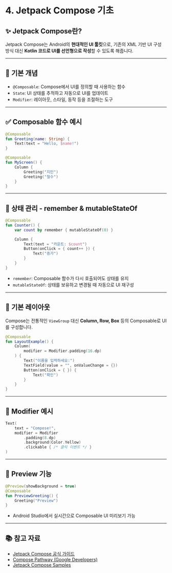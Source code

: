 # 4. Jetpack Compose 기초

## ✨ Jetpack Compose란?

Jetpack Compose는 Android의 **현대적인 UI 툴킷**으로, 기존의 XML 기반 UI 구성 방식 대신 **Kotlin 코드로 UI를 선언형으로 작성**할 수 있도록 해줍니다.

---

## 🧱 기본 개념

- `@Composable`: Compose에서 UI를 정의할 때 사용하는 함수
- `State`: UI 상태를 추적하고 자동으로 UI를 업데이트
- `Modifier`: 레이아웃, 스타일, 동작 등을 조절하는 도구

---

## ✅ Composable 함수 예시

```kotlin
@Composable
fun Greeting(name: String) {
    Text(text = "Hello, $name!")
}
````

```kotlin
@Composable
fun MyScreen() {
    Column {
        Greeting("지민")
        Greeting("철수")
    }
}
```

---

## 🧭 상태 관리 - remember & mutableStateOf

```kotlin
@Composable
fun Counter() {
    var count by remember { mutableStateOf(0) }

    Column {
        Text(text = "카운트: $count")
        Button(onClick = { count++ }) {
            Text("증가")
        }
    }
}
```

* `remember`: Composable 함수가 다시 호출되어도 상태를 유지
* `mutableStateOf`: 상태를 보유하고 변경될 때 자동으로 UI 재구성

---

## 🎨 기본 레이아웃

Compose는 전통적인 `ViewGroup` 대신 **Column, Row, Box** 등의 Composable로 UI를 구성합니다.

```kotlin
@Composable
fun LayoutExample() {
    Column(
        modifier = Modifier.padding(16.dp)
    ) {
        Text("이름을 입력하세요:")
        TextField(value = "", onValueChange = {})
        Button(onClick = { }) {
            Text("확인")
        }
    }
}
```

---

## 🔗 Modifier 예시

```kotlin
Text(
    text = "Compose!",
    modifier = Modifier
        .padding(8.dp)
        .background(Color.Yellow)
        .clickable { /* 클릭 이벤트 */ }
)
```

---

## 🧪 Preview 기능

```kotlin
@Preview(showBackground = true)
@Composable
fun PreviewGreeting() {
    Greeting("Preview")
}
```

* Android Studio에서 실시간으로 Composable UI 미리보기 가능

---

## 📚 참고 자료

* [Jetpack Compose 공식 가이드](https://developer.android.com/jetpack/compose)
* [Compose Pathway (Google Developers)](https://developer.android.com/learn/jetpack/compose)
* [Jetpack Compose Samples](https://github.com/android/compose-samples)
